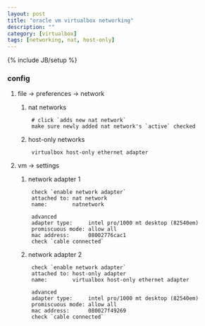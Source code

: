 ```yaml
---
layout: post
title: "oracle vm virtualbox networking"
description: ""
category: [virtualbox]
tags: [networking, nat, host-only]
---
```

{% include JB/setup %}


### config

1. file -> preferences -> network

    1. nat networks

            # click `adds new nat network`
            make sure newly added nat network's `active` checked

    1. host-only networks

            virtualbox host-only ethernet adapter

1. vm -> settings

    1. network adapter 1

            check `enable network adapter`
            attached to: nat network
            name:        natnetwork

            advanced
            adapter type:     intel pro/1000 mt desktop (82540em)
            promiscuous mode: allow all
            mac address:      08002776cac1
            check `cable connected`

    1. network adapter 2

            check `enable network adapter`
            attached to: host-only adapter
            name:        virtualbox host-only ethernet adapter

            advanced
            adapter type:     intel pro/1000 mt desktop (82540em)
            promiscuous mode: allow all
            mac address:      080027f49269
            check `cable connected`